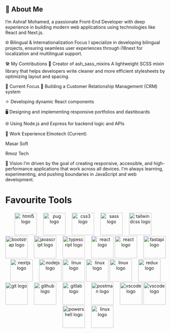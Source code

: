 ## 👋 About Me
I’m Ashraf Mohamed, a passionate Front-End Developer with deep experience in building modern web applications using technologies like React and Next.js.

🌐 Bilingual & Internationalization Focus
I specialize in developing bilingual projects, ensuring seamless user experiences through i18next for localization and multilingual support.

🛠️ My Contributions
🧩 Creator of ash_sass_mixins
A lightweight SCSS mixin library that helps developers write cleaner and more efficient stylesheets by optimizing layout and spacing.

💼 Current Focus
🔧 Building a Customer Relationship Management (CRM) system

⚛️ Developing dynamic React components

🖥️ Designing and implementing responsive portfolios and dashboards

🌐 Using Node.js and Express for backend logic and APIs

🏢 Work Experience
Elmotech (Current)

Masar Soft

Rmoz Tech

🚀 Vision
I’m driven by the goal of creating responsive, accessible, and high-performance applications that work across all devices.
I'm always learning, experimenting, and pushing boundaries in JavaScript and web development.

<h1 align="left">Favourite Tools</h1>

###

 <div align="center">
            <img
              src="https://skillicons.dev/icons?i=html"
              height="70"
              alt="html5 logo"
            />
            <img width="12" />
            <img
              src="https://skillicons.dev/icons?i=pug"
              height="70"
              alt="pug logo"
            />
            <img width="12" />
            <img
              src="https://skillicons.dev/icons?i=css"
              height="70"
              alt="css3 logo"
            />
            <img width="12" />
            <img
              src="https://skillicons.dev/icons?i=sass"
              height="70"
              alt="sass logo"
            />
            <img width="12" />
            <img
              src="https://skillicons.dev/icons?i=tailwind"
              height="70"
              alt="tailwindcss logo"
            />
            <img width="12" />
            <img
              src="https://skillicons.dev/icons?i=bootstrap"
              height="70"
              alt="bootstrap logo"
            />
            <img width="12" />
            <img
              src="https://skillicons.dev/icons?i=js"
              height="70"
              alt="javascript logo"
            />
            <img width="12" />
            <img
              src="https://skillicons.dev/icons?i=ts"
              height="70"
              alt="typescript logo"
            />
            <img width="12" />
            <img
              src="https://skillicons.dev/icons?i=react"
              height="70"
              alt="react logo"
            />
            <img
              src="https://skillicons.dev/icons?i=vite"
              height="70"
              alt="react logo"
            />
            <img width="12" />
            <img
              src="https://skillicons.dev/icons?i=fastapi"
              height="70"
              alt="fastapi logo"
            />
            <img width="12" />
            <img
              src="https://skillicons.dev/icons?i=nextjs"
              height="70"
              alt="nextjs logo"
            />
            <img width="12" />
            <img
              src="https://skillicons.dev/icons?i=nodejs"
              height="70"
              alt="nodejs logo"
            />
              <img
              src="https://skillicons.dev/icons?i=express"
              height="70"
              alt="linux logo"
            />
              <img
              src="https://skillicons.dev/icons?i=mongo"
              height="70"
              alt="linux logo"
            />
            <img
              src="https://skillicons.dev/icons?i=supabase"
              height="70"
              alt="linux logo"
            />
            <img width="12" />
            <img
              src="https://skillicons.dev/icons?i=redux"
              height="70"
              alt="redux logo"
            />
            <img width="12" />
            <img
              src="https://skillicons.dev/icons?i=git"
              height="70"
              alt="git logo"
            />
            <img width="12" />
            <img
              src="https://skillicons.dev/icons?i=github"
              height="70"
              alt="github logo"
            />
            <img width="12" />
            <img
              src="https://skillicons.dev/icons?i=gitlab"
              height="70"
              alt="gitlab logo"
            />
            <img width="12" />
            <img
              src="https://skillicons.dev/icons?i=postman"
              height="70"
              alt="postman logo"
            />
            <img width="12" />
            <img
              src="https://skillicons.dev/icons?i=vscode"
              height="70"
              alt="vscode logo"
            />
            <img
              src="https://skillicons.dev/icons?i=webstorm"
              height="70"
              alt="vscode logo"
            />
            <img width="12" />
            <img
              src="https://skillicons.dev/icons?i=powershell"
              height="70"
              alt="powershell logo"
            />
            <img width="12" />
            <img
              src="https://cdn.jsdelivr.net/gh/devicons/devicon/icons/linux/linux-original.svg"
              height="70"
              alt="linux logo"
            />
          </div>
